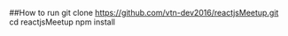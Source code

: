 
##How to run
git clone https://github.com/vtn-dev2016/reactjsMeetup.git
cd reactjsMeetup
npm install
